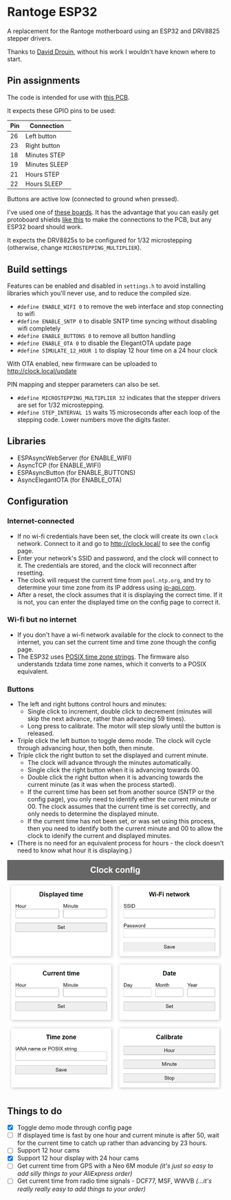 # Rantoge ESP32 

A replacement for the Rantoge motherboard using an ESP32 and DRV8825 stepper drivers.

Thanks to [David Drouin](https://github.com/DMD-Engineering/Rantoge-Clock), without his work I wouldn't have known where to start.

## Pin assignments

The code is intended for use with [this PCB](pcb/README.md).

It expects these GPIO pins to be used:

| Pin| Connection |
| --- | --- |
| 26 | Left button  |
| 23 | Right button |
| 18 | Minutes STEP |
| 19 | Minutes SLEEP |
| 21 | Hours STEP |
| 22 | Hours SLEEP |

Buttons are active low (connected to ground when pressed).

I've used one of [these boards](https://www.aliexpress.com/item/1005006661851122.html). It has the advantage that you can easily get protoboard shields [like this](https://www.aliexpress.com/item/32870622223.html) to make the connections to the PCB, but any ESP32 board should work.

It expects the DRV8825s to be configured for 1/32 microstepping (otherwise, change `MICROSTEPPING_MULTIPLIER`).

## Build settings
Features can be enabled and disabled in `settings.h` to avoid installing libraries which you'll never use, and to reduce the compiled size.

- `#define ENABLE_WIFI 0` to remove the web interface and stop connecting to wifi
- `#define ENABLE_SNTP 0` to disable SNTP time syncing without disabling wifi completely
- `#define ENABLE_BUTTONS 0` to remove all button handling
- `#define ENABLE_OTA 0` to disable the ElegantOTA update page
- `#define SIMULATE_12_HOUR 1` to display 12 hour time on a 24 hour clock

With OTA enabled, new firmware can be uploaded to http://clock.local/update 

PIN mapping and stepper parameters can also be set.
- `#define MICROSTEPPING_MULTIPLIER 32` indicates that the stepper drivers are set for 1/32 microstepping.
- `#define STEP_INTERVAL 15` waits 15 microseconds after each loop of the stepping code. Lower numbers move the digits faster.

## Libraries
- ESPAsyncWebServer (for ENABLE_WIFI)
- AsyncTCP (for ENABLE_WIFI)
- ESPAsyncButton (for ENABLE_BUTTONS)
- AsyncElegantOTA (for ENABLE_OTA)

## Configuration

### Internet-connected
- If no wi-fi credentials have been set, the clock will create its own `clock` network. Connect to it and go to http://clock.local/ to see the config page.
- Enter your network's SSID and password, and the clock will connect to it. The credentials are stored, and the clock will reconnect after resetting.
- The clock will request the current time from `pool.ntp.org`, and try to determine your time zone from its IP address using [ip-api.com](https://ip-api.com/).
- After a reset, the clock assumes that it is displaying the correct time. If it is not, you can enter the displayed time on the config page to correct it.

### Wi-fi but no internet
- If you don't have a wi-fi network available for the clock to connect to the internet, you can set the current time and time zone though the config page.
- The ESP32 uses [POSIX time zone strings](https://github.com/nayarsystems/posix_tz_db/blob/master/zones.csv). The firmware also understands tzdata time zone names, which it converts to a POSIX equivalent. 

### Buttons
- The left and right buttons control hours and minutes:
	- Single click to increment, double click to decrement (minutes will skip the next advance, rather than advancing 59 times).
	- Long press to calibrate. The motor will step slowly until the button is released.
- Triple click the left button to toggle demo mode. The clock will cycle through advancing hour, then both, then minute.
- Triple click the right button to set the displayed and current minute.
	- The clock will advance through the minutes automatically.
	- Single click the right button when it is advancing towards 00.
	- Double click the right button when it is advancing towards the current minute (as it was when the process started).
	- If the current time has been set from another source (SNTP or the config page), you only need to identify either the current minute or 00. The clock assumes that the current time is set correctly, and only needs to determine the displayed minute.
	- If the current time has not been set, or was set using this process, then you need to identify both the current minute and 00 to allow the clock to idenify the current and displayed minutes.
- (There is no need for an equivalent process for hours - the clock doesn't need to know what hour it is displaying.)


![config page](./config-page.png)

## Things to do
- [x] Toggle demo mode through config page
- [ ] If displayed time is fast by one hour and current minute is after 50, wait for the current time to catch up rather than advancing by 23 hours.
- [ ] Support 12 hour cams
- [x] Support 12 hour display with 24 hour cams
- [ ] Get current time from GPS with a Neo 6M module *(it's just so easy to add silly things to your AliExpress order)*
- [ ] Get current time from radio time signals - DCF77, MSF, WWVB *(...it's really really easy to add things to your order)*